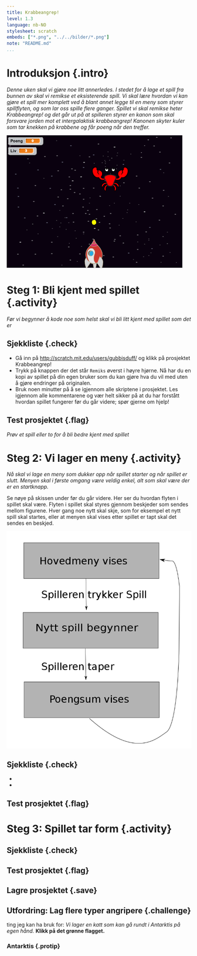 ```yaml
---
title: Krabbeangrep!
level: 1.3
language: nb-NO
stylesheet: scratch
embeds: ["*.png", "../../bilder/*.png"]
note: "README.md"
...
```


# Introduksjon {.intro}
*Denne uken skal vi gjøre noe litt annerledes. I stedet for å lage et spill fra bunnen av skal vi remikse et eksisterende spill. Vi skal lære hvordan vi kan gjøre et spill mer komplett ved å blant annet legge til en meny som styrer spillflyten, og som lar oss spille flere ganger. Spillet vi skal remikse heter Krabbeangrep! og det går ut på at spilleren styrer en kanon som skal forsvare jorden mot et intergalaktisk krabbeangrep! Kanonen skyter kuler som tar knekken på krabbene og får poeng når den treffer.*

![](Krabbeangrep_bakgrunn.png)

# Steg 1: Bli kjent med spillet {.activity}
_Før vi begynner å kode noe som helst skal vi bli litt kjent med spillet som det er_

## Sjekkliste {.check}
+ Gå inn på http://scratch.mit.edu/users/gubbisduff/ og klikk på prosjektet Krabbeangrep!
+ Trykk på knappen der det står `Remiks` øverst i høyre hjørne. Nå har du en kopi av spillet på din egen bruker som du kan gjøre hva du vil med uten å gjøre endringer på originalen. 
+ Bruk noen minutter på å se igjennom alle skriptene i prosjektet. Les igjennom alle kommentarene og vær helt sikker på at du har forstått hvordan spillet fungerer før du går videre; spør gjerne om hjelp!

## Test prosjektet {.flag}
_Prøv et spill eller to for å bli bedre kjent med spillet_

# Steg 2: Vi lager en meny {.activity}
_Nå skal vi lage en meny som dukker opp når spillet starter og når spillet er slutt. Menyen skal i første omgang være veldig enkel, alt som skal være der er en startknapp._ 

Se nøye på skissen under før du går videre. Her ser du hvordan flyten i spillet skal være. Flyten i spillet skal styres gjennom beskjeder som sendes mellom figurene. Hver gang noe nytt skal skje, som for eksempel et nytt spill skal startes, eller at menyen skal vises etter spillet er tapt skal det sendes en beskjed. 

![skisse over spillflyten](spillflyt.png)

## Sjekkliste {.check}
+ 
+

## Test prosjektet {.flag}

# Steg 3: Spillet tar form {.activity}

## Sjekkliste {.check}

## Test prosjektet {.flag}

## Lagre prosjektet {.save}
	
## Utfordring: Lag flere typer angripere {.challenge}



ting jeg kan ha bruk for:
*Vi lager en katt som kan gå rundt i Antarktis på egen hånd.*
__Klikk på det grønne flagget.__
### Antarktis {.protip}
